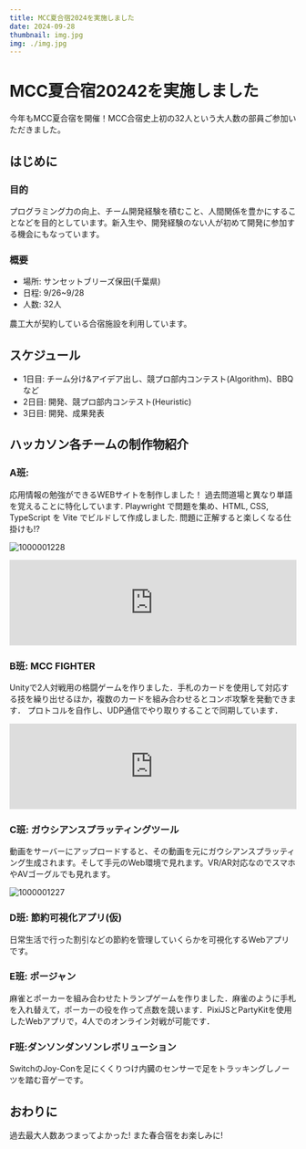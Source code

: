 ```yaml
---
title: MCC夏合宿2024を実施しました
date: 2024-09-28
thumbnail: img.jpg
img: ./img.jpg
---
```

# MCC夏合宿20242を実施しました

今年もMCC夏合宿を開催！MCC合宿史上初の32人という大人数の部員ご参加いただきました。

## はじめに

### 目的

プログラミング力の向上、チーム開発経験を積むこと、人間関係を豊かにすることなどを目的としています。新入生や、開発経験のない人が初めて開発に参加する機会にもなっています。

### 概要

- 場所: サンセットブリーズ保田(千葉県)
- 日程: 9/26\~9/28
- 人数: 32人

農工大が契約している合宿施設を利用しています。

## スケジュール

- 1日目: チーム分け&アイデア出し、競プロ部内コンテスト(Algorithm)、BBQなど
- 2日目: 開発、競プロ部内コンテスト(Heuristic)
- 3日目: 開発、成果発表

## ハッカソン各チームの制作物紹介

### A班:

応用情報の勉強ができるWEBサイトを制作しました！ 過去問道場と異なり単語を覚えることに特化しています. Playwright で問題を集め、HTML, CSS, TypeScript を Vite でビルドして作成しました.  問題に正解すると楽しくなる仕掛けも!?

![1000001228](https://github.com/user-attachments/assets/91df687c-a889-4d96-a751-4bf9309d3266)

<iframe width="100%" height="auto" src="https://www.youtube.com/embed/VTkFJJxP_os?si=xhCuayJLu3iqKFyt" title="YouTube video player" frameborder="0" allow="accelerometer; autoplay; clipboard-write; encrypted-media; gyroscope; picture-in-picture; web-share" referrerpolicy="strict-origin-when-cross-origin" allowfullscreen></iframe>

### B班: MCC FIGHTER

Unityで2人対戦用の格闘ゲームを作りました．手札のカードを使用して対応する技を繰り出せるほか，複数のカードを組み合わせるとコンボ攻撃を発動できます．
プロトコルを自作し、UDP通信でやり取りすることで同期しています．

<iframe width="100%" height="auto" src="https://www.youtube.com/embed/-6qSr8tLdRY?si=LfvAhhoUP5Sh239n" title="YouTube video player" frameborder="0" allow="accelerometer; autoplay; clipboard-write; encrypted-media; gyroscope; picture-in-picture; web-share" referrerpolicy="strict-origin-when-cross-origin" allowfullscreen></iframe>

### C班: ガウシアンスプラッティングツール

動画をサーバーにアップロードすると、その動画を元にガウシアンスプラッティング生成されます。そして手元のWeb環境で見れます。VR/AR対応なのでスマホやAVゴーグルでも見れます。

![1000001227](https://github.com/user-attachments/assets/b9a1a177-42c6-4fac-beae-27057cf9b5c0)

### D班: 節約可視化アプリ(仮)

日常生活で行った割引などの節約を管理していくらかを可視化するWebアプリです。

### E班: ポージャン

麻雀とポーカーを組み合わせたトランプゲームを作りました．麻雀のように手札を入れ替えて，ポーカーの役を作って点数を競います．PixiJSとPartyKitを使用したWebアプリで，4人でのオンライン対戦が可能です．

### F班:ダンソンダンソンレボリューション

SwitchのJoy-Conを足にくくりつけ内臓のセンサーで足をトラッキングしノーツを踏む音ゲーです。

## おわりに

過去最大人数あつまってよかった! また春合宿をお楽しみに!
